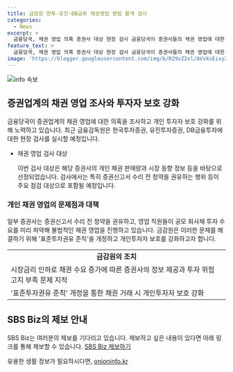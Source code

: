 ```yaml
---
title: 금감원 한투·유진·DB금투 채권영업 편법 활개 검사
categories:
  - News
excerpt: >
  금융당국, 채권 영업 의혹 증권사 대상 현장 검사 금융당국이 증권사들의 채권 영업에 대한 의혹을 조사하며, 한국투자증권, 유진투자증권, DB금융투자 등 대상으로 2주간의 현장 검사가 시작된다. 해당 증권사들은 청약 전 증권 모집을 집중 점검받을 예정이며, 불법적인 영업 방식의 우려가 제기되고 있다. 또한, 표준투자권유 준칙 개정 작업에 나선 상황으로 개인투자자 보호 강화가 추진 중이다. 금감원은 개인투자자 대상 채권 판매 시 정보 제공과 투자 위험 고지 부족 문제를 지적한 바 있다. SBS Biz는 제보를 기다리고 있다. (150자)  **SBS Biz 홈페이지: [링크](https://url.kr/9pghjn)**
feature_text: >
  금융당국, 채권 영업 의혹 증권사 대상 현장 검사 금융당국이 증권사들의 채권 영업에 대한 의혹을 조사하며, 한국투자증권, 유진투자증권, DB금융투자 등 대상으로 2주간의 현장 검사가 시작된다. 해당 증권사들은 청약 전 증권 모집을 집중 점검받을 예정이며, 불법적인 영업 방식의 우려가 제기되고 있다. 또한, 표준투자권유 준칙 개정 작업에 나선 상황으로 개인투자자 보호 강화가 추진 중이다. 금감원은 개인투자자 대상 채권 판매 시 정보 제공과 투자 위험 고지 부족 문제를 지적한 바 있다. SBS Biz는 제보를 기다리고 있다. (150자)  **SBS Biz 홈페이지: [링크](https://url.kr/9pghjn)**
image: 'https://blogger.googleusercontent.com/img/b/R29vZ2xl/AVvXsEixyZcFfHzMRdzZMjFBmAUKJYCLCGyLL1o632UiGVXcaFdKo_bkvkuCioo0uUKlGfBVcT3P84aROyZIXSBEx3Aw5nCQ3pTgDom1WDC4m8eifvWiAmWEEVb4x6G_l8C0QH225ldMjyaFvpxGEBGNO37VmDTDMHGhJPq73UglMfDca1-0aw/s1600/blogspot.png'
---
```


<p><img src="https://blogger.googleusercontent.com/img/b/R29vZ2xl/AVvXsEixyZcFfHzMRdzZMjFBmAUKJYCLCGyLL1o632UiGVXcaFdKo_bkvkuCioo0uUKlGfBVcT3P84aROyZIXSBEx3Aw5nCQ3pTgDom1WDC4m8eifvWiAmWEEVb4x6G_l8C0QH225ldMjyaFvpxGEBGNO37VmDTDMHGhJPq73UglMfDca1-0aw/s1600/blogspot.png" alt="info 속보" /></p>

<h2 data-ke-size="size26">증권업계의 채권 영업 조사와 투자자 보호 강화</h2>

<p data-ke-size="size16">금융당국이 증권업계의 채권 영업에 대한 의혹을 조사하고 개인 투자자 보호 강화를 위해 노력하고 있습니다. 최근 금융감독원은 한국투자증권, 유진투자증권, DB금융투자에 대한 현장 검사를 실시할 예정입니다.</p>

<ul>
  <li>채권 영업 검사 대상</li>
  <p data-ke-size="size16">이번 검사 대상은 해당 증권사의 개인 채권 판매량과 시장 동향 정보 등을 바탕으로 선정되었습니다. 검사에서는 특히 증권신고서 수리 전 청약을 권유하는 행위 등이 주요 점검 대상으로 포함될 예정입니다.</p>
</ul>

<h3>개인 채권 영업의 문제점과 대책</h3>

<p data-ke-size="size16">일부 증권사는 증권신고서 수리 전 청약을 권유하고, 영업 직원들이 공모 회사채 투자 수요를 미리 파악해 불법적인 채권 영업을 진행하고 있습니다. 금감원은 이러한 문제를 해결하기 위해 '표준투자권유 준칙'을 개정하고 개인투자자 보호를 강화하고자 합니다.</p>

<table>
  <tr>
    <td style="text-align: center; height: 17px;"><b>금감원의 조치</b></td>
  </tr>
  <tr>
    <td style="text-align: left; height: 17px;">시장금리 인하로 채권 수요 증가에 따른 증권사의 정보 제공과 투자 위험 고지 부족 문제 지적</td>
  </tr>
  <tr>
    <td style="text-align: left; height: 17px;">'표준투자권유 준칙' 개정을 통한 채권 거래 시 개인투자자 보호 강화</td>
  </tr>
</table>

<h2 data-ke-size="size26">SBS Biz의 제보 안내</h2>

<p data-ke-size="size16">SBS Biz는 여러분의 제보를 기다리고 있습니다. 제보하고 싶은 내용이 있다면 아래 링크를 통해 제보할 수 있습니다. <a href="https://url.kr/9pghjn">SBS Biz 제보하기</a></p>
유용한 생활 정보가 필요하시다면, <a href="https://onioninfo.kr" rel="dofollow">onioninfo.kr</a>


